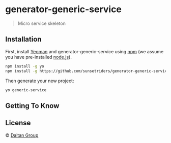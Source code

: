 # generator-generic-service

> Micro service skeleton

## Installation

First, install [Yeoman](http://yeoman.io) and generator-generic-service using
[npm](https://www.npmjs.com/) (we assume you have pre-installed
[node.js](https://nodejs.org/)).

```bash
npm install -g yo
npm install -g https://github.com/sunsetriders/generator-generic-service
```

Then generate your new project:

```bash
yo generic-service
```

## Getting To Know


## License

 © [Daitan Group](http://www.daitangroup.com)
